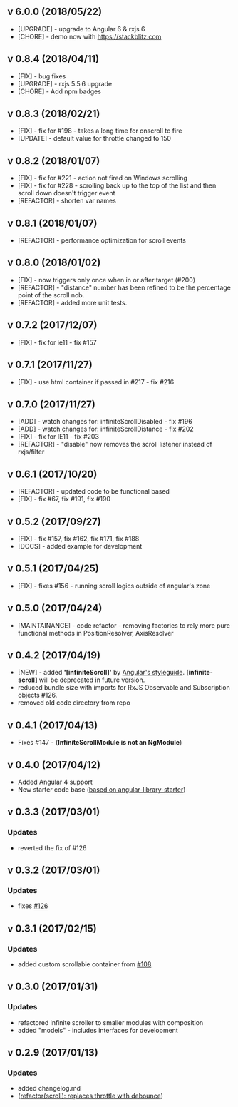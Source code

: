 ## v 6.0.0 (2018/05/22)

* [UPGRADE] - upgrade to Angular 6 & rxjs 6
* [CHORE] - demo now with https://stackblitz.com

## v 0.8.4 (2018/04/11)

* [FIX] - bug fixes
* [UPGRADE] - rxjs 5.5.6 upgrade
* [CHORE] - Add npm badges

## v 0.8.3 (2018/02/21)

* [FIX] - fix for #198 - takes a long time for onscroll to fire
* [UPDATE] - default value for throttle changed to 150

## v 0.8.2 (2018/01/07)

* [FIX] - fix for #221 - action not fired on Windows scrolling
* [FIX] - fix for #228 - scrolling back up to the top of the list and then scroll down doesn't trigger event
* [REFACTOR] - shorten var names

## v 0.8.1 (2018/01/07)

* [REFACTOR] - performance optimization for scroll events

## v 0.8.0 (2018/01/02)

* [FIX] - now triggers only once when in or after target (#200)
* [REFACTOR] - "distance" number has been refined to be the percentage point of the scroll nob.
* [REFACTOR] - added more unit tests.

## v 0.7.2 (2017/12/07)

* [FIX] - fix for ie11 - fix #157

## v 0.7.1 (2017/11/27)

* [FIX] - use html container if passed in #217 - fix #216

## v 0.7.0 (2017/11/27)

* [ADD] - watch changes for: infiniteScrollDisabled - fix #196
* [ADD] - watch changes for: infiniteScrollDistance - fix #202
* [FIX] - fix for IE11 - fix #203
* [REFACTOR] - "disable" now removes the scroll listener instead of rxjs/filter

## v 0.6.1 (2017/10/20)

* [REFACTOR] - updated code to be functional based
* [FIX] - fix #67, fix #191, fix #190

## v 0.5.2 (2017/09/27)

* [FIX] - fix #157, fix #162, fix #171, fix #188
* [DOCS] - added example for development

## v 0.5.1 (2017/04/25)

* [FIX] - fixes #156 - running scroll logics outside of angular's zone

## v 0.5.0 (2017/04/24)

* [MAINTAINANCE] - code refactor - removing factories to rely more pure functional methods in PositionResolver, AxisResolver

## v 0.4.2 (2017/04/19)

* [NEW] - added **'[infiniteScroll]'** by [Angular's styleguide](https://angular.io/docs/ts/latest/guide/style-guide.html#!#02-06). **[infinite-scroll]** will be deprecated in future version.
* reduced bundle size with imports for RxJS Observable and Subscription objects #126.
* removed old code directory from repo

## v 0.4.1 (2017/04/13)

* Fixes #147 - (**InfiniteScrollModule is not an NgModule**)

## v 0.4.0 (2017/04/12)

* Added Angular 4 support
* New starter code base ([based on angular-library-starter](https://github.com/robisim74/angular-library-starter))

## v 0.3.3 (2017/03/01)

### Updates

* reverted the fix of #126

## v 0.3.2 (2017/03/01)

### Updates

* fixes [#126](https://github.com/orizens/angular2-infinite-scroll/issues/126)

## v 0.3.1 (2017/02/15)

### Updates

* added custom scrollable container from [#108](https://github.com/orizens/angular2-infinite-scroll/pull/108/files)

## v 0.3.0 (2017/01/31)

### Updates

* refactored infinite scroller to smaller modules with composition
* added "models" - includes interfaces for development

## v 0.2.9 (2017/01/13)

### Updates

* added changelog.md
* ([refactor(scroll): replaces throttle with debounce](https://github.com/orizens/angular2-infinite-scroll/pull/82))
